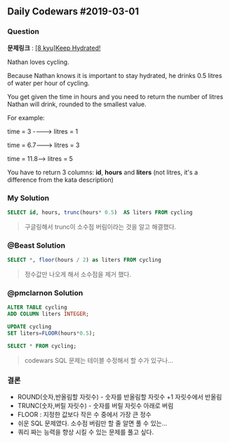 Daily Codewars #2019-03-01
--------------------------

### Question

**문제링크** : [[8 kyu]Keep Hydrated!](https://www.codewars.com/kata/keep-hydrated-1/sql)

Nathan loves cycling.

Because Nathan knows it is important to stay hydrated, he drinks 0.5 litres of water per hour of cycling.

You get given the time in hours and you need to return the number of litres Nathan will drink, rounded to the smallest value.

For example:

time = 3 ----> litres = 1

time = 6.7---> litres = 3

time = 11.8--> litres = 5

You have to return 3 columns: **id**, **hours** and **liters** (not litres, it's a difference from the kata description)

### My Solution

```SQL
SELECT id, hours, trunc(hours* 0.5)  AS liters FROM cycling
```

> 구글링해서 trunc이 소수점 버림이라는 것을 알고 해결했다.

### @Beast Solution

```SQL
SELECT *, floor(hours / 2) as liters FROM cycling
```

> 정수값만 나오게 해서 소수점을 제거 했다.

### @pmclarnon Solution

```SQL
ALTER TABLE cycling
ADD COLUMN liters INTEGER;

UPDATE cycling
SET liters=FLOOR(hours*0.5);

SELECT * FROM cycling;
```

> codewars SQL 문제는 테이블 수정해서 할 수가 있구나...

### 결론

-	ROUND(숫자,반올림할 자릿수) - 숫자를 반올림할 자릿수 +1 자릿수에서 반올림
-	TRUNC(숫자,버릴 자릿수) - 숫자를 버릴 자릿수 아래로 버림
-	FLOOR : 지정한 값보다 작은 수 중에서 가장 큰 정수
-	쉬운 SQL 문제였다. 소수점 버림만 할 줄 알면 풀 수 있는...
-	쿼리 짜는 능력을 향상 시킬 수 있는 문제를 풀고 싶다.
